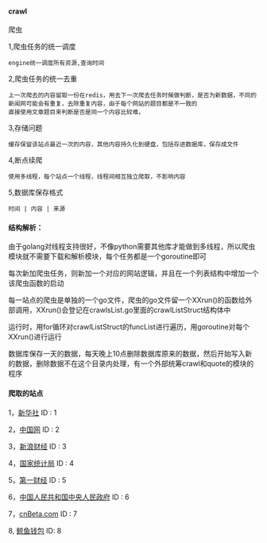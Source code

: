 #### crawl

爬虫

1,爬虫任务的统一调度

    engine统一调度所有资源,查询时间

2,爬虫任务的统一去重

    上一次爬去的内容留取一份在redis，用去下一次爬去任务时候做判断，是否为新数据，不同的新闻网可能会有重复，去除重复内容，由于每个网站的题目都是不一致的
    直接使用文章题目来判断是否是同一个内容比较难，

3,存储问题

    缓存保留该站点最近一次的内容，其他内容持久化到硬盘，包括存进数据库，保存成文件

4,断点续爬

    使用多线程，每个站点一个线程，线程间相互独立爬取，不影响内容

5,数据库保存格式

    时间 | 内容 | 来源


#### 结构解析：

由于golang对线程支持很好，不像python需要其他库才能做到多线程，所以爬虫模块就不需要下载和解析模块，每个任务都是一个goroutine即可

每次新加爬虫任务，则新加一个对应的网站逻辑，并且在一个列表结构中增加一个该爬虫函数的启动

每一站点的爬虫是单独的一个go文件，爬虫的go文件留一个XXrun()的函数给外部调用，XXrun()会登记在crawlsList.go里面的crawlListStruct结构体中

运行时，用for循环对crawlListStruct的funcList进行遍历，用goroutine对每个XXrun()进行运行

数据库保存一天的数据，每天晚上10点删除数据库原来的数据，然后开始写入新的数据，删除数据不在这个目录内处理，有一个外部统筹crawl和quote的模块的程序

#### 爬取的站点

1，[新华社](http://www.xinhuanet.com/)         ID : 1

2，[中国网](http://www.china.com.cn/)          ID : 2

3，[新浪财经](https://finance.sina.com.cn/)    ID : 3

4，[国家统计局](http://wap.stats.gov.cn/jd/201912/t20191210_1716707.html) ID : 4

5，[第一财经](https://www.yicai.com/)          ID : 5

6，[中国人民共和国中央人民政府](http://www.gov.cn/index.htm)                ID : 6

7，[cnBeta.com](https://www.cnbeta.com/)      ID : 7

8, [鲸鱼钱包](https://whale-alert.io/)         ID: 8